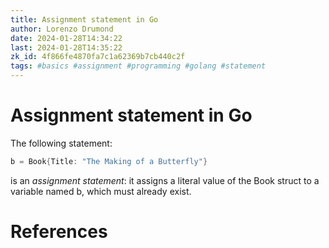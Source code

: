 ```yaml
---
title: Assignment statement in Go
author: Lorenzo Drumond
date: 2024-01-28T14:34:22
last: 2024-01-28T14:35:22
zk_id: 4f866fe4870fa7c1a62369b7cb440c2f
tags: #basics #assignment #programming #golang #statement
---
```



# Assignment statement in Go
The following statement:
```go
b = Book{Title: "The Making of a Butterfly"}
```
is an _assignment statement_: it assigns a literal value of the Book struct to a variable named b, which must already exist.

# References
